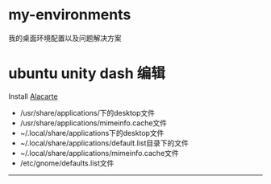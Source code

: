 # my-environments
我的桌面环境配置以及问题解决方案

# ubuntu unity dash 编辑
Install [Alacarte](apt:alacarte)

- /usr/share/applications/下的desktop文件
- /usr/share/applications/mimeinfo.cache文件
- ~/.local/share/applications下的desktop文件
- ~/.local/share/applications/default.list目录下的文件
- ~/.local/share/applications/mimeinfo.cache文件
- /etc/gnome/defaults.list文件

-----

